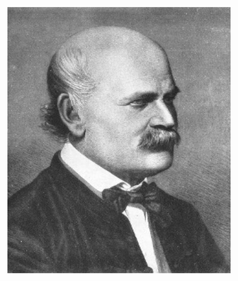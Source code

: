 
<p align="center">
  <img src="https://github.com/nguneonard/Python_projects/blob/main/Dr.%20Semmelweis%20and%20the%20Discovery%20of%20Handwashing/ignaz_semmelweis_1860.jpeg"  title="hover text", width="1000" height="600">
</p>

